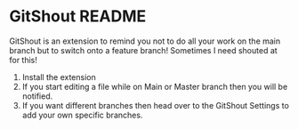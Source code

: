 # GitShout README

GitShout is an extension to remind you not to do all your work on the main branch but to switch onto a feature branch! Sometimes I need shouted at for this!

1. Install the extension
2. If you start editing a file while on Main or Master branch then you will be notified.
3. If you want different branches then head over to the GitShout Settings to add your own specific branches.
